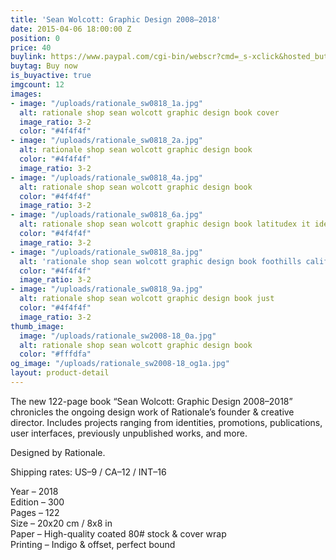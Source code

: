 ```yaml
---
title: 'Sean Wolcott: Graphic Design 2008–2018'
date: 2015-04-06 18:00:00 Z
position: 0
price: 40
buylink: https://www.paypal.com/cgi-bin/webscr?cmd=_s-xclick&hosted_button_id=GY3GDR56FWNKW
buytag: Buy now
is_buyactive: true
imgcount: 12
images:
- image: "/uploads/rationale_sw0818_1a.jpg"
  alt: rationale shop sean wolcott graphic design book cover
  image_ratio: 3-2
  color: "#4f4f4f"
- image: "/uploads/rationale_sw0818_2a.jpg"
  alt: rationale shop sean wolcott graphic design book
  color: "#4f4f4f"
  image_ratio: 3-2
- image: "/uploads/rationale_sw0818_4a.jpg"
  alt: rationale shop sean wolcott graphic design book
  color: "#4f4f4f"
  image_ratio: 3-2
- image: "/uploads/rationale_sw0818_6a.jpg"
  alt: rationale shop sean wolcott graphic design book latitudex it identity
  color: "#4f4f4f"
  image_ratio: 3-2
- image: "/uploads/rationale_sw0818_8a.jpg"
  alt: 'rationale shop sean wolcott graphic design book foothills california mural '
  color: "#4f4f4f"
  image_ratio: 3-2
- image: "/uploads/rationale_sw0818_9a.jpg"
  alt: rationale shop sean wolcott graphic design book just
  color: "#4f4f4f"
  image_ratio: 3-2
thumb_image:
  image: "/uploads/rationale_sw2008-18_0a.jpg"
  alt: rationale shop sean wolcott graphic design book
  color: "#fffdfa"
og_image: "/uploads/rationale_sw2008-18_og1a.jpg"
layout: product-detail
---
```


The new 122-page book “Sean Wolcott: Graphic Design 2008–2018” chronicles the ongoing design work of Rationale’s founder & creative director. Includes projects ranging from identities, promotions, publications, user interfaces, previously unpublished works, and more.

Designed by Rationale.

Shipping rates: US–9 / CA–12 / INT–16

Year – 2018 <br>
Edition – 300 <br>
Pages – 122 <br>
Size – 20x20 cm / 8x8 in <br>
Paper – High-quality coated 80# stock & cover wrap <br>
Printing – Indigo & offset, perfect bound 